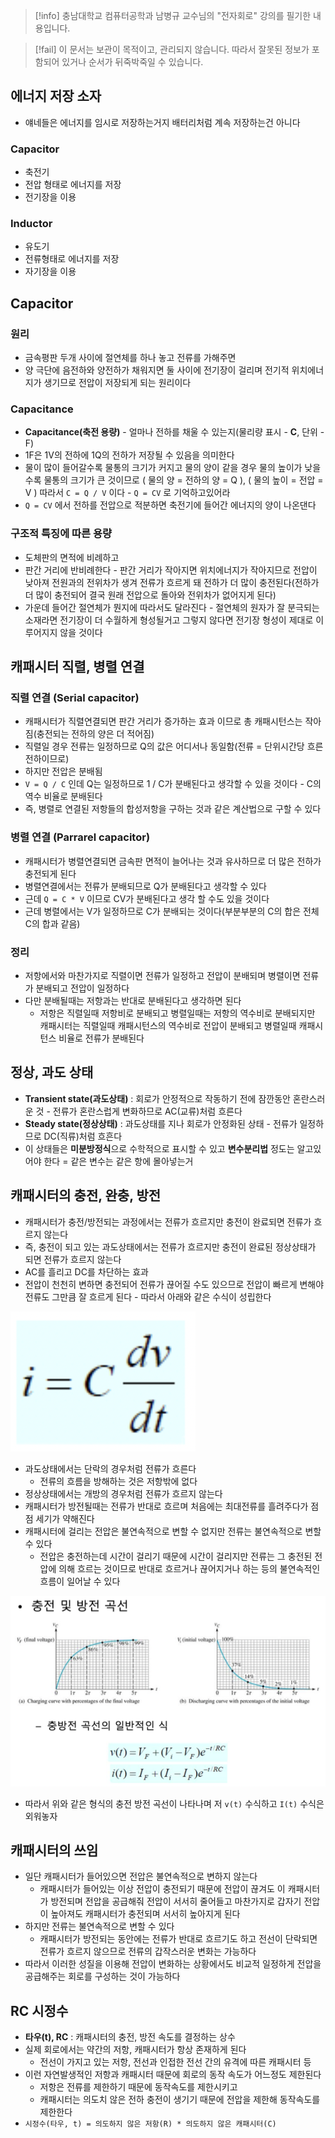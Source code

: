 > [!info] 충남대학교 컴퓨터공학과 남병규 교수님의 "전자회로" 강의를 필기한 내용입니다.

> [!fail] 이 문서는 보관이 목적이고, 관리되지 않습니다. 따라서 잘못된 정보가 포함되어 있거나 순서가 뒤죽박죽일 수 있습니다.

## 에너지 저장 소자

- 얘네들은 에너지를 임시로 저장하는거지 배터리처럼 계속 저장하는건 아니다

### Capacitor

- 축전기
- 전압 형태로 에너지를 저장
- 전기장을 이용

### Inductor

- 유도기
- 전류형태로 에너지를 저장
- 자기장을 이용

## Capacitor

### 원리

- 금속평판 두개 사이에 절연체를 하나 놓고 전류를 가해주면
- 양 극단에 음전하와 양전하가 채워지면 둘 사이에 전기장이 걸리며 전기적 위치에너지가 생기므로 전압이 저장되게 되는 원리이다

### Capacitance

- **Capacitance(축전 용량)** - 얼마나 전하를 채울 수 있는지(물리량 표시 - **C**, 단위 - F)
- 1F은 1V의 전하에 1Q의 전하가 저장될 수 있음을 의미한다
- 물이 많이 들어갈수록 물통의 크기가 커지고 물의 양이 같을 경우 물의 높이가 낮을수록 물통의 크기가 큰 것이므로 ( 물의 양 = 전하의 양 = Q ), ( 물의 높이 = 전압 = V ) 따라서 `C = Q / V` 이다 - `Q = CV` 로 기억하고있어라
- `Q = CV` 에서 전하를 전압으로 적분하면 축전기에 들어간 에너지의 양이 나온댄다

### 구조적 특징에 따른 용량

- 도체판의 면적에 비례하고
- 판간 거리에 반비례한다 - 판간 거리가 작아지면 위치에너지가 작아지므로 전압이 낮아져 전원과의 전위차가 생겨 전류가 흐르게 돼 전하가 더 많이 충전된다(전하가 더 많이 충전되어 결국 원래 전압으로 돌아와 전위차가 없어지게 된다)
- 가운데 들어간 절연체가 뭔지에 따라서도 달라진다 - 절연체의 원자가 잘 분극되는 소재라면 전기장이 더 수월하게 형성될거고 그렇지 않다면 전기장 형성이 제대로 이루어지지 않을 것이다

## 캐패시터 직렬, 병렬 연결

### 직렬 연결 (Serial capacitor)

- 캐패시터가 직렬연결되면 판간 거리가 증가하는 효과 이므로 총 캐패시턴스는 작아짐(충전되는 전하의 양은 더 적어짐)
- 직렬일 경우 전류는 일정하므로 Q의 값은 어디서나 동일함(전류 = 단위시간당 흐른 전하이므로)
- 하지만 전압은 분배됨
- `V = Q / C` 인데 Q는 일정하므로 1 / C가 분배된다고 생각할 수 있을 것이다 - C의 역수 비율로 분배된다
- 즉, 병렬로 연결된 저항들의 합성저항을 구하는 것과 같은 계산법으로 구할 수 있다

### 병렬 연결 (Parrarel capacitor)

- 캐패시터가 병렬연결되면 금속판 면적이 늘어나는 것과 유사하므로 더 많은 전하가 충전되게 된다
- 병렬연결에서는 전류가 분배되므로 Q가 분배된다고 생각할 수 있다
- 근데 `Q = C * V` 이므로 CV가 분배된다고 생각 할 수도 있을 것이다
- 근데 병렬에서는 V가 일정하므로 C가 분배되는 것이다(부분부분의 C의 합은 전체 C의 합과 같음)

### 정리

- 저항에서와 마찬가지로 직렬이면 전류가 일정하고 전압이 분배되며 병렬이면 전류가 분배되고 전압이 일정하다
- 다만 분배될때는 저항과는 반대로 분배된다고 생각하면 된다
	- 저항은 직렬일때 저항비로 분배되고 병렬일때는 저항의 역수비로 분배되지만 캐패시터는 직렬일때 캐패시턴스의 역수비로 전압이 분배되고 병렬일때 캐패시턴스 비율로 전류가 분배된다

## 정상, 과도 상태

- **Transient state(과도상태)** : 회로가 안정적으로 작동하기 전에 잠깐동안 혼란스러운 것 - 전류가 혼란스럽게 변화하므로 AC(교류)처럼 흐른다
- **Steady state(정상상태)** : 과도상태를 지나 회로가 안정화된 상태 - 전류가 일정하므로 DC(직류)처럼 흐흔다
- 이 상태들은 **미분방정식**으로 수학적으로 표시할 수 있고 **변수분리법** 정도는 알고있어야 한다 = 같은 변수는 같은 항에 몰아넣는거

## 캐패시터의 충전, 완충, 방전

- 캐패시터가 충전/방전되는 과정에서는 전류가 흐르지만 충전이 완료되면 전류가 흐르지 않는다
- 즉, 충전이 되고 있는 과도상태에서는 전류가 흐르지만 충전이 완료된 정상상태가 되면 전류가 흐르지 않는다
- AC를 흘리고 DC를 차단하는 효과
- 전압이 천천히 변하면 충전되어 전류가 끊어질 수도 있으므로 전압이 빠르게 변해야 전류도 그만큼 잘 흐르게 된다 - 따라서 아래와 같은 수식이 성립한다

![%E1%84%8F%E1%85%A2%E1%84%91%E1%85%A2%E1%84%89%E1%85%B5%E1%84%90%E1%85%A5%20de876f7a5bec44dd92cd19ee4b663c35/image1.png](archives/microelectronics.spring.2021.cse.cnu.ac.kr/images/05_de876f7a5bec44dd92cd19ee4b663c35/image1.png)

- 과도상태에서는 단락의 경우처럼 전류가 흐른다
	- 전류의 흐름을 방해하는 것은 저항밖에 없다
- 정상상태에서는 개방의 경우처럼 전류가 흐르지 않는다
- 캐패시터가 방전될때는 전류가 반대로 흐르며 처음에는 최대전류를 흘려주다가 점점 세기가 약해진다
- 캐패시터에 걸리는 전압은 불연속적으로 변할 수 없지만 전류는 불연속적으로 변할 수 있다
	- 전압은 충전하는데 시간이 걸리기 때문에 시간이 걸리지만 전류는 그 충전된 전압에 의해 흐르는 것이므로 반대로 흐르거나 끊어지거나 하는 등의 불연속적인 흐름이 일어날 수 있다

![%E1%84%8F%E1%85%A2%E1%84%91%E1%85%A2%E1%84%89%E1%85%B5%E1%84%90%E1%85%A5%20de876f7a5bec44dd92cd19ee4b663c35/image2.png](archives/microelectronics.spring.2021.cse.cnu.ac.kr/images/05_de876f7a5bec44dd92cd19ee4b663c35/image2.png)

- 따라서 위와 같은 형식의 충전 방전 곡선이 나타나며 저 `v(t)` 수식하고 `I(t)` 수식은 외워놓자

## 캐패시터의 쓰임

- 일단 캐패시터가 들어있으면 전압은 불연속적으로 변하지 않는다
	- 캐패시터가 들어있는 이상 전압이 충전되기 때문에 전압이 끊겨도 이 캐패시터가 방전되며 전압을 공급해줘 전압이 서서히 줄어들고 마찬가지로 갑자기 전압이 높아져도 캐패시터가 충전되며 서서히 높아지게 된다
- 하지만 전류는 불연속적으로 변할 수 있다
	- 캐패시터가 방전되는 동안에는 전류가 반대로 흐르기도 하고 전선이 단락되면 전류가 흐르지 않으므로 전류의 갑작스러운 변화는 가능하다
- 따라서 이러한 성질을 이용해 전압이 변화하는 상황에서도 비교적 일정하게 전압을 공급해주는 회로를 구성하는 것이 가능하다

## RC 시정수

- **타우(t), RC** : 캐패시터의 충전, 방전 속도를 결정하는 상수
- 실제 회로에서는 약간의 저항, 캐패시터가 항상 존재하게 된다
	- 전선이 가지고 있는 저항, 전선과 인접한 전선 간의 유격에 따른 캐패시터 등
- 이런 자연발생적인 저항과 캐패시터 때문에 회로의 동작 속도가 어느정도 제한된다
	- 저항은 전류를 제한하기 때문에 동작속도를 제한시키고
	- 캐패시터는 의도치 않은 전하 충전이 생기기 때문에 전압을 제한해 동작속도를 제한한다
- `시정수(타우, t) = 의도하지 않은 저항(R) * 의도하지 않은 캐패시터(C)`